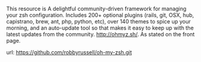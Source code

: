 This resource is A delightful community-driven framework for managing your zsh configuration. Includes 200+ optional plugins (rails, git, OSX, hub, capistrano, brew, ant, php, python, etc), over 140 themes to spice up your morning, and an auto-update tool so that makes it easy to keep up with the latest updates from the community. http://ohmyz.sh/. As stated on the front page.

url:  https://github.com/robbyrussell/oh-my-zsh.git
